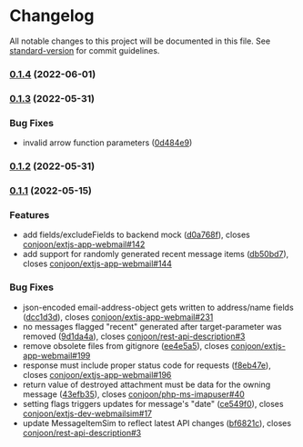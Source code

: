 # Changelog

All notable changes to this project will be documented in this file. See [standard-version](https://github.com/conventional-changelog/standard-version) for commit guidelines.

### [0.1.4](https://github.com/conjoon/extjs-dev-webmailsim/compare/v0.1.3...v0.1.4) (2022-06-01)

### [0.1.3](https://github.com/conjoon/extjs-dev-webmailsim/compare/v0.1.2...v0.1.3) (2022-05-31)


### Bug Fixes

* invalid arrow function parameters ([0d484e9](https://github.com/conjoon/extjs-dev-webmailsim/commit/0d484e98d7b69e71adf3d1d2423cd566d07f678a))

### [0.1.2](https://github.com/conjoon/extjs-dev-webmailsim/compare/v0.1.1...v0.1.2) (2022-05-31)

### [0.1.1](https://github.com/conjoon/extjs-dev-webmailsim/compare/v0.1.0...v0.1.1) (2022-05-15)


### Features

* add fields/excludeFields to backend mock ([d0a768f](https://github.com/conjoon/extjs-dev-webmailsim/commit/d0a768fbd1c9e8996067f1fca2c0aa45dbaf98dc)), closes [conjoon/extjs-app-webmail#142](https://github.com/conjoon/extjs-app-webmail/issues/142)
* add support for randomly generated recent message items ([db50bd7](https://github.com/conjoon/extjs-dev-webmailsim/commit/db50bd7351472f4dc15af7c8d540fef98d780d06)), closes [conjoon/extjs-app-webmail#144](https://github.com/conjoon/extjs-app-webmail/issues/144)


### Bug Fixes

* json-encoded email-address-object gets written to address/name fields ([dcc1d3d](https://github.com/conjoon/extjs-dev-webmailsim/commit/dcc1d3d6abe02cc5b0956ebf373da7cdb1aa1f53)), closes [conjoon/extjs-app-webmail#231](https://github.com/conjoon/extjs-app-webmail/issues/231)
* no messages flagged "recent" generated after target-parameter was removed ([9d1da4a](https://github.com/conjoon/extjs-dev-webmailsim/commit/9d1da4a46d3e7e2e82da9491e1ca645775278f9a)), closes [conjoon/rest-api-description#3](https://github.com/conjoon/rest-api-description/issues/3)
* remove obsolete files from gitignore ([ee4e5a5](https://github.com/conjoon/extjs-dev-webmailsim/commit/ee4e5a5e668a91b3d3129d28d6055317e09660d3)), closes [conjoon/extjs-app-webmail#199](https://github.com/conjoon/extjs-app-webmail/issues/199)
* response must include proper status code for requests ([f8eb47e](https://github.com/conjoon/extjs-dev-webmailsim/commit/f8eb47ee8fb95882415cfd44d9bb78482fbfbe3b)), closes [conjoon/extjs-app-webmail#196](https://github.com/conjoon/extjs-app-webmail/issues/196)
* return value of destroyed attachment must be data for the owning message ([43efb35](https://github.com/conjoon/extjs-dev-webmailsim/commit/43efb35c993a5298a906ea07dd7476e1b80a7c09)), closes [conjoon/php-ms-imapuser#40](https://github.com/conjoon/php-ms-imapuser/issues/40)
* setting flags triggers updates for message's "date" ([ce549f0](https://github.com/conjoon/extjs-dev-webmailsim/commit/ce549f05f2b04f5e9681022d7521e242d3f558bc)), closes [conjoon/extjs-dev-webmailsim#17](https://github.com/conjoon/extjs-dev-webmailsim/issues/17)
* update MessageItemSim to reflect latest API changes ([bf6821c](https://github.com/conjoon/extjs-dev-webmailsim/commit/bf6821ccce69a643f627d38e2dd9f5e97a0c2c57)), closes [conjoon/rest-api-description#3](https://github.com/conjoon/rest-api-description/issues/3)
